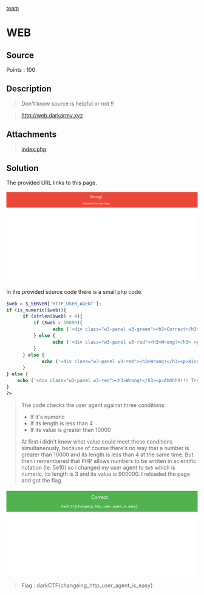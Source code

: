 [team](https://ctftime.org/team/134537)
# WEB 

## Source 
Points : 100

## Description

>Don't know source is helpful or not !!

>http://web.darkarmy.xyz

## Attachments
 > [index.php](files/index.html)

## Solution
The provided URL links to this page.

![page](files/page.PNG)

In the provided source code there is a small php code.

```php
$web = $_SERVER['HTTP_USER_AGENT'];
if (is_numeric($web)){
      if (strlen($web) < 4){
          if ($web > 10000){
                 echo ('<div class="w3-panel w3-green"><h3>Correct</h3><p>darkCTF{}</p></div>');
          } else {
                 echo ('<div class="w3-panel w3-red"><h3>Wrong!</h3> <p>Ohhhhh!!! Very Close  </p></div>');
          }
      } else {
             echo ('<div class="w3-panel w3-red"><h3>Wrong!</h3><p>Nice!!! Near But Far</p></div>');
      }
} else {
    echo ('<div class="w3-panel w3-red"><h3>Wrong!</h3><p>Ahhhhh!!! Try Not Easy</p></div>');
}
?>
```

>The code checks the user agent against three conditions:
>* If it's numeric
>* If its length is less than 4
>* If its value is greater than 10000
>
>At first i didn't know what value could meet these conditions simultaneously, because of course there's no way
>that a number is greater than 10000 and its length is less than 4 at the same time.
>But then i remembered that PHP allows numbers to be written in scientific notation (ie. 5e10) so i changed my user agent to `9e5`
>which is numeric, its length is 3 and its value is 900000.
>I reloaded the page and got the flag.

![flag](files/flag.PNG)

>Flag : darkCTF{changeing_http_user_agent_is_easy}
